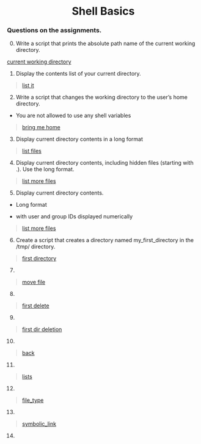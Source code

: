 <h1 align="center">Shell Basics</h1>

### Questions on the assignments.

0. Write a script that prints the absolute path name of the current working directory.

  [current working directory](0-current_working_directory)

1. Display the contents list of your current directory.

  > [list it](1-listit)

2. Write a script that changes the working directory to the user’s home directory.

  - You are not allowed to use any shell variables

  > [bring me home](2-bring_me_home)

3. Display current directory contents in a long format

  > [list files](3-listfiles)

4. Display current directory contents, including hidden files (starting with .). Use the long format.

  > [list more files](4-listmorefiles)

5. Display current directory contents.

  - Long format

  - with user and group IDs displayed numerically

  > [list more files](5-listfilesdigitonly)

6. Create a script that creates a directory named my_first_directory in the /tmp/ directory.

  > [first directory](6-firstdirectory)

7.

  > [move file](7-movethatfile)

8.

  > [first delete](8-firstdelete)

9.

  > [first dir deletion](9-firstdirdeletion)

10.

  > [back](10-back)

11.

  > [lists](11-lists)

12.

  > [file_type](12-file_type)

13.

  >[symbolic_link](13-symbolic_link)

14.

  > 

